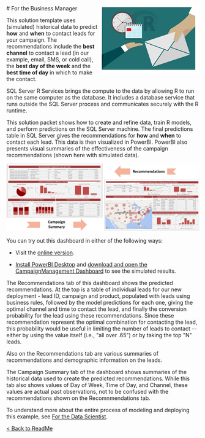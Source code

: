 <img src="Images/management.png" align="right">
# For the Business Manager

This solution template uses (simulated) historical data to predict  **how** and **when** to contact leads for your campaign. The recommendations include  the **best channel** to contact a lead (in our example, email, SMS, or cold call), the **best day of the week** and the **best time of day** in which to make the contact.  
 
SQL Server R Services brings the compute to the data by allowing R to run on the same computer as the database. It includes a database service that runs outside the SQL Server process and communicates securely with the R runtime. 

This solution packet shows how to create and refine data, train R models, and perform predictions on the SQL Server machine. The final predictions table in SQL Server gives the recommendations for **how** and **when** to contact each lead. This data is then visualized in PowerBI.  PowerBI also presents visual summaries of the effectiveness of the campaign recommendations (shown here with simulated data).


![Visualize](Images/visualize.png?raw=true)


You can try out this dashboard in either of the following ways:

* Visit the [online version](https://pcsadwebapp.azurewebsites.net/Solutions/Byod?solutionId=campaignoptimization).

*  <a href="https://powerbi.microsoft.com/en-us/desktop/" target="_blank">Install PowerBI Desktop</a> and <a href="../Campaign%20Optimization%20Dashboard.pbix" target="_blank">download and open the CampaignManagement Dashboard</a> to see the simulated results.

The Recommendations tab of this dashboard shows the predicted recommendations.  At the top is a table of individual leads for our new deployment - lead ID, campaign and product, populated with leads using business rules, followed by the model predictions for each one, giving the optimal channel and time to contact the lead, and finally the conversion probability for the lead using these recommendations.  Since these recommendation represent the optimal combination for contacting the lead, this probability would be useful in limiting the number of leads to contact --  either by using the value itself (i.e., "all over .65") or by taking the top "N" leads.

Also on the Recommendations tab are various summaries of recommendations and demographic information on the leads. 

The Campaign Summary tab of the dashboard shows summaries of the historical data used to create the predicted recommendations.  While this tab also shows values of Day of Week, Time of Day, and Channel, these values are actual past observations, not to be confused with the recommendations shown on the Recomnmendations tab.  

To understand more about the entire process of modeling and deploying this example, see [For the Data Scientist](data-scientist.md).
 

[&lt; Back to ReadMe](../readme.md)
